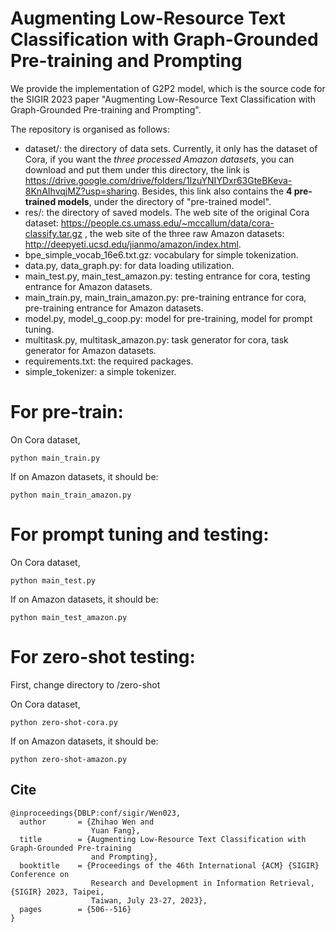 # Augmenting Low-Resource Text Classification with Graph-Grounded Pre-training and Prompting
We provide the implementation of G2P2 model, which is the source code for the SIGIR 2023 paper
"Augmenting Low-Resource Text Classification with Graph-Grounded Pre-training and Prompting". 

The repository is organised as follows:
- dataset/: the directory of data sets. Currently, it only has the dataset of Cora, if you want the *three processed Amazon datasets*, you can download and put them under this directory, the link is https://drive.google.com/drive/folders/1IzuYNIYDxr63GteBKeva-8KnAIhvqjMZ?usp=sharing. Besides, this link also contains the **4 pre-trained models**, under the directory of "pre-trained model".
- res/: the directory of saved models. The web site of the original Cora dataset: https://people.cs.umass.edu/~mccallum/data/cora-classify.tar.gz , the web site of the three raw Amazon datasets: http://deepyeti.ucsd.edu/jianmo/amazon/index.html. 
- bpe_simple_vocab_16e6.txt.gz: vocabulary for simple tokenization.
- data.py, data_graph.py: for data loading utilization.
- main_test.py, main_test_amazon.py: testing entrance for cora, testing entrance for Amazon datasets.
- main_train.py, main_train_amazon.py: pre-training entrance for cora, pre-training entrance for Amazon datasets.
- model.py, model_g_coop.py: model for pre-training, model for prompt tuning.
- multitask.py, multitask_amazon.py: task generator for cora, task generator for Amazon datasets.
- requirements.txt: the required packages.
- simple_tokenizer: a simple tokenizer.


# For pre-train:
On Cora dataset,

    python main_train.py 

If on Amazon datasets, it should be:

    python main_train_amazon.py

# For prompt tuning and testing:
On Cora dataset,

    python main_test.py 

If on Amazon datasets, it should be:

    python main_test_amazon.py

# For zero-shot testing:
First, change directory to /zero-shot

On Cora dataset,

    python zero-shot-cora.py 

If on Amazon datasets, it should be:

    python zero-shot-amazon.py
    
    
## Cite
	@inproceedings{DBLP:conf/sigir/Wen023,
	  author       = {Zhihao Wen and
	                  Yuan Fang},
	  title        = {Augmenting Low-Resource Text Classification with Graph-Grounded Pre-training
	                  and Prompting},
	  booktitle    = {Proceedings of the 46th International {ACM} {SIGIR} Conference on
	                  Research and Development in Information Retrieval, {SIGIR} 2023, Taipei,
	                  Taiwan, July 23-27, 2023},
	  pages        = {506--516}
	}
